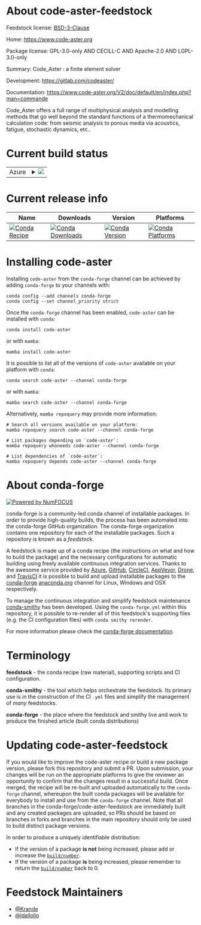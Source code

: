 About code-aster-feedstock
==========================

Feedstock license: [BSD-3-Clause](https://github.com/conda-forge/code-aster-feedstock/blob/main/LICENSE.txt)

Home: https://www.code-aster.org

Package license: GPL-3.0-only AND CECILL-C AND Apache-2.0 AND LGPL-3.0-only

Summary: Code_Aster : a finite element solver

Development: https://gitlab.com/codeaster/

Documentation: https://www.code-aster.org/V2/doc/default/en/index.php?man=commande

Code_Aster offers a full range of multiphysical analysis and modelling methods that go well beyond the standard functions of a thermomechanical calculation code: from seismic analysis to porous media via acoustics, fatigue, stochastic dynamics, etc..


Current build status
====================


<table>
    
  <tr>
    <td>Azure</td>
    <td>
      <details>
        <summary>
          <a href="https://dev.azure.com/conda-forge/feedstock-builds/_build/latest?definitionId=19417&branchName=main">
            <img src="https://dev.azure.com/conda-forge/feedstock-builds/_apis/build/status/code-aster-feedstock?branchName=main">
          </a>
        </summary>
        <table>
          <thead><tr><th>Variant</th><th>Status</th></tr></thead>
          <tbody><tr>
              <td>linux_64_numpy1.22python3.10.____cpython</td>
              <td>
                <a href="https://dev.azure.com/conda-forge/feedstock-builds/_build/latest?definitionId=19417&branchName=main">
                  <img src="https://dev.azure.com/conda-forge/feedstock-builds/_apis/build/status/code-aster-feedstock?branchName=main&jobName=linux&configuration=linux%20linux_64_numpy1.22python3.10.____cpython" alt="variant">
                </a>
              </td>
            </tr><tr>
              <td>linux_64_numpy1.22python3.9.____cpython</td>
              <td>
                <a href="https://dev.azure.com/conda-forge/feedstock-builds/_build/latest?definitionId=19417&branchName=main">
                  <img src="https://dev.azure.com/conda-forge/feedstock-builds/_apis/build/status/code-aster-feedstock?branchName=main&jobName=linux&configuration=linux%20linux_64_numpy1.22python3.9.____cpython" alt="variant">
                </a>
              </td>
            </tr><tr>
              <td>linux_64_numpy1.23python3.11.____cpython</td>
              <td>
                <a href="https://dev.azure.com/conda-forge/feedstock-builds/_build/latest?definitionId=19417&branchName=main">
                  <img src="https://dev.azure.com/conda-forge/feedstock-builds/_apis/build/status/code-aster-feedstock?branchName=main&jobName=linux&configuration=linux%20linux_64_numpy1.23python3.11.____cpython" alt="variant">
                </a>
              </td>
            </tr><tr>
              <td>linux_64_numpy1.26python3.12.____cpython</td>
              <td>
                <a href="https://dev.azure.com/conda-forge/feedstock-builds/_build/latest?definitionId=19417&branchName=main">
                  <img src="https://dev.azure.com/conda-forge/feedstock-builds/_apis/build/status/code-aster-feedstock?branchName=main&jobName=linux&configuration=linux%20linux_64_numpy1.26python3.12.____cpython" alt="variant">
                </a>
              </td>
            </tr><tr>
              <td>linux_64_numpy2python3.13.____cp313</td>
              <td>
                <a href="https://dev.azure.com/conda-forge/feedstock-builds/_build/latest?definitionId=19417&branchName=main">
                  <img src="https://dev.azure.com/conda-forge/feedstock-builds/_apis/build/status/code-aster-feedstock?branchName=main&jobName=linux&configuration=linux%20linux_64_numpy2python3.13.____cp313" alt="variant">
                </a>
              </td>
            </tr>
          </tbody>
        </table>
      </details>
    </td>
  </tr>
</table>

Current release info
====================

| Name | Downloads | Version | Platforms |
| --- | --- | --- | --- |
| [![Conda Recipe](https://img.shields.io/badge/recipe-code--aster-green.svg)](https://anaconda.org/conda-forge/code-aster) | [![Conda Downloads](https://img.shields.io/conda/dn/conda-forge/code-aster.svg)](https://anaconda.org/conda-forge/code-aster) | [![Conda Version](https://img.shields.io/conda/vn/conda-forge/code-aster.svg)](https://anaconda.org/conda-forge/code-aster) | [![Conda Platforms](https://img.shields.io/conda/pn/conda-forge/code-aster.svg)](https://anaconda.org/conda-forge/code-aster) |

Installing code-aster
=====================

Installing `code-aster` from the `conda-forge` channel can be achieved by adding `conda-forge` to your channels with:

```
conda config --add channels conda-forge
conda config --set channel_priority strict
```

Once the `conda-forge` channel has been enabled, `code-aster` can be installed with `conda`:

```
conda install code-aster
```

or with `mamba`:

```
mamba install code-aster
```

It is possible to list all of the versions of `code-aster` available on your platform with `conda`:

```
conda search code-aster --channel conda-forge
```

or with `mamba`:

```
mamba search code-aster --channel conda-forge
```

Alternatively, `mamba repoquery` may provide more information:

```
# Search all versions available on your platform:
mamba repoquery search code-aster --channel conda-forge

# List packages depending on `code-aster`:
mamba repoquery whoneeds code-aster --channel conda-forge

# List dependencies of `code-aster`:
mamba repoquery depends code-aster --channel conda-forge
```


About conda-forge
=================

[![Powered by
NumFOCUS](https://img.shields.io/badge/powered%20by-NumFOCUS-orange.svg?style=flat&colorA=E1523D&colorB=007D8A)](https://numfocus.org)

conda-forge is a community-led conda channel of installable packages.
In order to provide high-quality builds, the process has been automated into the
conda-forge GitHub organization. The conda-forge organization contains one repository
for each of the installable packages. Such a repository is known as a *feedstock*.

A feedstock is made up of a conda recipe (the instructions on what and how to build
the package) and the necessary configurations for automatic building using freely
available continuous integration services. Thanks to the awesome service provided by
[Azure](https://azure.microsoft.com/en-us/services/devops/), [GitHub](https://github.com/),
[CircleCI](https://circleci.com/), [AppVeyor](https://www.appveyor.com/),
[Drone](https://cloud.drone.io/welcome), and [TravisCI](https://travis-ci.com/)
it is possible to build and upload installable packages to the
[conda-forge](https://anaconda.org/conda-forge) [anaconda.org](https://anaconda.org/)
channel for Linux, Windows and OSX respectively.

To manage the continuous integration and simplify feedstock maintenance
[conda-smithy](https://github.com/conda-forge/conda-smithy) has been developed.
Using the ``conda-forge.yml`` within this repository, it is possible to re-render all of
this feedstock's supporting files (e.g. the CI configuration files) with ``conda smithy rerender``.

For more information please check the [conda-forge documentation](https://conda-forge.org/docs/).

Terminology
===========

**feedstock** - the conda recipe (raw material), supporting scripts and CI configuration.

**conda-smithy** - the tool which helps orchestrate the feedstock.
                   Its primary use is in the construction of the CI ``.yml`` files
                   and simplify the management of *many* feedstocks.

**conda-forge** - the place where the feedstock and smithy live and work to
                  produce the finished article (built conda distributions)


Updating code-aster-feedstock
=============================

If you would like to improve the code-aster recipe or build a new
package version, please fork this repository and submit a PR. Upon submission,
your changes will be run on the appropriate platforms to give the reviewer an
opportunity to confirm that the changes result in a successful build. Once
merged, the recipe will be re-built and uploaded automatically to the
`conda-forge` channel, whereupon the built conda packages will be available for
everybody to install and use from the `conda-forge` channel.
Note that all branches in the conda-forge/code-aster-feedstock are
immediately built and any created packages are uploaded, so PRs should be based
on branches in forks and branches in the main repository should only be used to
build distinct package versions.

In order to produce a uniquely identifiable distribution:
 * If the version of a package **is not** being increased, please add or increase
   the [``build/number``](https://docs.conda.io/projects/conda-build/en/latest/resources/define-metadata.html#build-number-and-string).
 * If the version of a package **is** being increased, please remember to return
   the [``build/number``](https://docs.conda.io/projects/conda-build/en/latest/resources/define-metadata.html#build-number-and-string)
   back to 0.

Feedstock Maintainers
=====================

* [@Krande](https://github.com/Krande/)
* [@ldallolio](https://github.com/ldallolio/)


